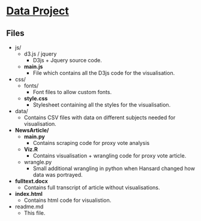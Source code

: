# [Data Project](tomjs.org/dataproject")


Files
------

* js/
  * d3.js / jquery
    * D3js +  Jquery source code.
  * **main.js**
    * File which contains all the D3js code for the visualisation.
* css/
  * fonts/
    * Font files to allow custom fonts.
  * **style.css**
    * Stylesheet containing all the styles for the visualisation.
* data/
  * Contains CSV files with data on different subjects needed for visualisation.
* **NewsArticle/**
  * **main.py**
    * Contains scraping code for proxy vote analysis
  * **Viz.R**
    * Contains visualisation + wrangling code for proxy vote article.
  * wrangle.py
    * Small additional wrangling in python when Hansard changed how data was portrayed.
* **fulltext.docx**
  * Contains full transcript of article without visualisations.
* **index.html**
  * Contains html code for visualistion.
* readme.md
  * This file.
